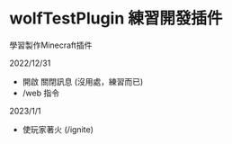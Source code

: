 # wolfTestPlugin 練習開發插件
學習製作Minecraft插件

2022/12/31
- 開啟 關閉訊息 (沒用處，練習而已)
- /web 指令

2023/1/1
- 使玩家著火 (/ignite)
